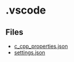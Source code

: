 # .vscode

## Files

- [c_cpp_properties.json](c_cpp_properties.json)
- [settings.json](settings.json)
